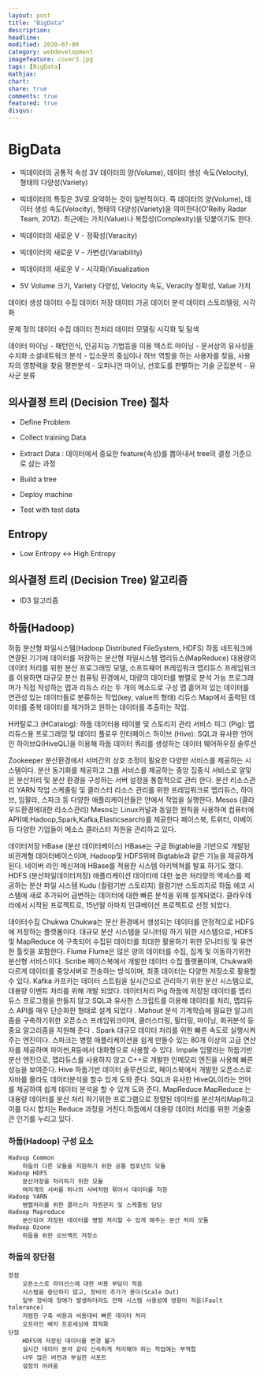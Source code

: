 ```yaml
---
layout: post
title: "BigData"
description: 
headline: 
modified: 2020-07-09
category: webdevelopment
imagefeature: cover3.jpg
tags: [BigData]
mathjax: 
chart: 
share: true
comments: true
featured: true
disqus:
---
```


# BigData
- 빅데이터의 공통적 속성 3V 
    데이터의 양(Volume), 데이터 생성 속도(Velocity), 형태의 다양성(Variety)
- 빅데이터의 특징은 3V로 요약하는 것이 일반적이다. 즉 데이터의 양(Volume), 데이터 생성 속도(Velocity), 형태의 다양성(Variety)을 의미한다(O'Reilly Radar Team, 2012). 최근에는 가치(Value)나 복잡성(Complexity)을 덧붙이기도 한다.


- 빅데이터의 새로운 V - 정확성(Veracity)
- 빅데이터의 새로운 V - 가변성(Variability)
- 빅데이터의 새로운 V - 시각화(Visualization

- 5V
    Volume 크기, Variety 다양성, Velocity 속도, Veracity 정확성, Value 가치


데이터 생성
데이터 수집
데이터 저장
데이터 가공
데이터 분석
데이터 스토리텔링, 시각화

문제 정의
데이터 수집
데이터 전처리
데이터 모델링
시각화 및 탐색


데이터 마이닝 - 패턴인식, 인공지능 기법등을 이용
텍스트 마이닝 - 문서상의 유사성을 수치화
소셜네트워크 분석 - 입소문의 중심이나 허브 역할을 하는 사용자를 찾음, 사용자의 영향력을 찾음
평판분석 - 오피니언 마이닝, 선호도를 판별하는 기술
군집분석 - 유사군 분류

## 의사결정 트리 (Decision Tree) 절차
- Define Problem
- Collect training Data

- Extract Data : 데이터에서 중요한 feature(속성)를 뽑아내서 tree의 결정 기준으로 삼는 과정
- Build a tree

- Deploy machine

- Test with test data

## Entropy
- Low Entropy <-> High Entropy

## 의사결정 트리 (Decision Tree) 알고리즘
- ID3 알고리즘



## 하둡(Hadoop)

하둡 분산형 파일시스템(Hadoop Distributed FileSystem, HDFS)
    하둡 네트워크에 연결된 기기에 데이터를 저장하는 분산형 파일시스템
맵리듀스(MapReduce)
    대용량의 데이터 처리를 위한 분산 프로그래밍 모델, 소프트웨어 프레임워크
    맵리듀스 프레임워크를 이용하면 대규모 분산 컴퓨팅 환경에서, 대량의 데이터를 병렬로 분석 가능
    프로그래머가 직접 작성하는 맵과 리듀스 라는 두 개의 메소드로 구성
    맵
        흩어져 있는 데이터를 연관성 있는 데이터들로 분류하는 작업(key, value의 형태)
    리듀스
        Map에서 출력된 데이터를 중복 데이터를 제거하고 원하는 데이터를 추출하는 작업.

H카탈로그 (HCatalog): 하둡 데이터용 테이블 및 스토리지 관리 서비스
피그 (Pig): 맵리듀스용 프로그래밍 및 데이터 플로우 인터페이스
하이브 (Hive): SQL과 유사한 언어인 하이브Q(HiveQL)을 이용해 하둡 데이터 쿼리를 생성하는 데이터 웨어하우징 솔루션


Zookeeper
    분산환경에서 서버간의 상호 조정이 필요한 다양한 서비스를 제공하는 시스템이다.
    분산 동기화를 제공하고 그룹 서비스를 제공하는 중앙 집중식 서비스로 알맞은 분산처리 및 분산 환경을 구성하는 서버 설정을 통합적으로 관리 한다.
    분산 리소스관리
YARN
    작업 스케줄링 및 클러스터 리소스 관리를 위한 프레임워크로 맵리듀스, 하이브, 임팔라, 스파크 등 다양한 애플리케이션들은 얀에서 작업을 실행한다.
Mesos (클라우드환경에대한 리소스관리)
    Mesos는 Linux커널과 동일한 원칙을 사용하며 컴퓨터에 API(예:Hadoop,Spark,Kafka,Elasticsearch)를 제공한다
    페이스북, 트위터, 이베이등 다양한 기업들이 메소스 클러스터 자원을 관리하고 있다.

데이터저장
    HBase (분산 데이터베이스)
        HBase는 구글 Bigtable을 기반으로 개발된 비관계형 데이터베이스이며, Hadoop및 HDFS위에 Bigtable과 같은 기능을 제공하게 된다. 네이버 라인 메신져에 HBase를 적용한 시스템 아키텍쳐를 발표 하기도 했다.
    HDFS (분산파일데이터저장)
        애플리케이션 데이터에 대한 높은 처리량의 액세스를 제공하는 분산 파일 시스템
    Kudu (컬럼기반 스토리지)
        컬럼기반 스토리지로 하둡 에코 시스템에 새로 추가되어 급변하는 데이터에 대한 빠른 분석을 위해 설계되었다.
        클라우데라에서 시작된 프로젝트로, 15년말 아파치 인큐베이션 프로젝트로 선정 되었다.

데이터수집
    Chukwa
        Chukwa는 분산 환경에서 생성되는 데이터를 안정적으로 HDFS에 저장하는 플랫폼이다.
        대규모 분산 시스템을 모니터링 하기 위한 시스템으로, HDFS및 MapReduce 에 구축되어 수집된 데이터를 최대한 활용하기 위한 모니터링 및 유연한 툴킷을 포함한다.
    Flume
        Flume은 많은 양의 데이터를 수집, 집계 및 이동하기위한 분산형 서비스이다.
    Scribe
        페이스북에서 개발한 데이터 수집 플랫폼이며, Chukwa와 다르게 데이터를 중앙서버로 전송하는 방식이며, 최종 데이터는 다양한 저장소로 활용할 수 있다.
    Kafka
        카프카는 데이터 스트림을 실시간으로 관리하기 위한 분산 시스템으로, 대용량 이벤트 처리를 위해 개발 되었다.
데이터처리
    Pig
        하둡에 저장된 데이터를 맵리듀스 프로그램을 만들지 않고 SQL과 유사한 스크립트를 이용해 데이터를 처리, 맵리듀스 API를 매우 단순화한 형태로 설계 되었다 .
    Mahout
        분석 기계학습에 필요한 알고리즘을 구축하기위한 오픈소스 프레임워크이며, 클러스터링, 필터링, 마이닝, 회귀분석 등 중요 알고리즘을 지원해 준다 .
    Spark
        대규모 데이터 처리를 위한 빠른 속도로 실행시켜 주는 엔진이다.
        스파크는 병렬 애플리케이션을 쉽게 만들수 있는 80개 이상의 고급 연산자를 제공하며 파이썬,R등에서 대화형으로 사용할 수 있다.
    Impale
        임팔라는 하둡기반 분산 엔진으로, 맵리듀스를 사용하지 않고 C++로 개발한 인메모리 엔진을 사용해 빠른 성능을 보여준다.
    Hive
        하둡기반 데이터 솔루션으로, 페이스북에서 개발한 오픈소스로 자바를 몰라도 데이터분석을 할수 있게 도와 준다.
        SQL과 유사한 HiveQL이라는 언어를 제공하여 쉽게 데이터 분석을 할 수 있게 도와 준다.
    MapReduce
        MapReduce 는 대용량 데이터를 분산 처리 하기위한 프로그램으로 정렬된 데이터를 분산처리Map하고 이를 다시 합치는 Reduce 과정을 거친다.하둡에서 대용량 데이터 처리를 위한 기술중 큰 인기를 누리고 있다.

### 하둡(Hadoop) 구성 요소
    Hadoop Common
        하둡의 다른 모듈을 지원하기 위한 공통 컴포넌트 모듈
    Hadoop HDFS
        분산저장을 처리하기 위한 모듈
        여러개의 서버를 하나의 서버처럼 묶어서 데이터를 저장
    Hadoop YARN
        병렬처리를 위한 클러스터 자원관리 및 스케줄링 담당
    Hadoop Mapreduce
        분산되어 저장된 데이터를 병렬 처리할 수 있게 해주는 분산 처리 모듈
    Hadoop Ozone
        하둡을 위한 오브젝트 저장소

### 하둡의 장단점
    장점
        오픈소스로 라이선스에 대한 비용 부담이 적음
        시스템을 중단하지 않고, 장비의 추가가 용이(Scale Out)
        일부 장비에 장애가 발생하더라도 전체 시스템 사용성에 영향이 적음(Fault tolerance)
        저렴한 구축 비용과 비용대비 빠른 데이터 처리
        오프라인 배치 프로세싱에 최적화
    단점
        HDFS에 저장된 데이터를 변경 불가
        실시간 데이터 분석 같이 신속하게 처리해야 하는 작업에는 부적합
        너무 많은 버전과 부실한 서포트
        설정의 어려움